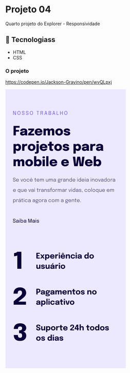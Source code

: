 # Projeto 04

Quarto projeto do Explorer - Responsividade

## 🚀 Tecnologiass

- HTML
- CSS

### O projeto

https://codepen.io/Jackson-Gravino/pen/wvQLpxj

<img src="images/Projeto.jpg" />
